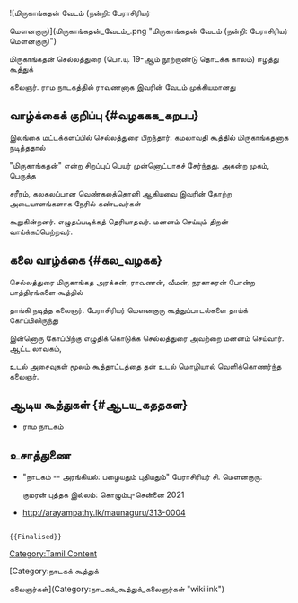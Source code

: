 ![மிருகாங்கதன் வேடம் (நன்றி: பேராசிரியர்
மெளனகுரு)](மிருகாங்கதன்_வேடம்_.png "மிருகாங்கதன் வேடம் (நன்றி: பேராசிரியர் மெளனகுரு)")
மிருகாங்கதன் செல்லத்துரை (பொ.யு. 19-ஆம் நூற்றாண்டு தொடக்க காலம்) ஈழத்து கூத்துக்
கலைஞர். ராம நாடகத்தில் ராவணனாக இவரின் வேடம் முக்கியமானது

## வாழ்க்கைக் குறிப்பு {#வழககக_கறபப}

இலங்கை மட்டக்களப்பில் செல்லத்துரை பிறந்தார். கமலாவதி கூத்தில் மிருகாங்கதனாக நடித்ததால்
\"மிருகாங்கதன்\" என்ற சிறப்புப் பெயர் முன்னொட்டாகச் சேர்ந்தது. அகன்ற முகம், பெருத்த
சரீரம், கலகலப்பான வெண்கலத்தொனி ஆகியவை இவரின் தோற்ற அடையாளங்களாக நேரில் கண்டவர்கள்
கூறுகின்றனர். எழுதப்படிக்கத் தெரியாதவர். மனனம் செய்யும் திறன் வாய்க்கப்பெற்றவர்.

## கலை வாழ்க்கை {#கல_வழகக}

செல்லத்துரை மிருகாங்கத அரக்கன், ராவணன், வீமன், நரகாசுரன் போன்ற பாத்திரங்களை கூத்தில்
தாங்கி நடித்த கலைஞர். பேராசிரியர் மெளனகுரு கூத்துப்பாடல்களை தாய்க் கோப்பிலிருந்து
இன்னொரு கோப்பிற்கு எழுதிக் கொடுக்க செல்லத்துரை அவற்றை மனனம் செய்வார். ஆட்ட லாவகம்,
உடல் அசைவுகள் மூலம் கூத்தாட்டத்தை தன் உடல் மொழியால் வெளிக்கொணர்ந்த கலைஞர்.

## ஆடிய கூத்துகள் {#ஆடய_கததகள}

-   ராம நாடகம்

## உசாத்துணை

-   \"நாடகம் -- அரங்கியல்: பழையதும் புதியதும்\" பேராசிரியர் சி. மெளனகுரு:
    குமரன் புத்தக இல்லம்: கொழும்பு-சென்னை 2021
-   <http://arayampathy.lk/maunaguru/313-0004>

```{=mediawiki}
{{Finalised}}
```
[Category:Tamil Content](Category:Tamil_Content "wikilink")
[Category:நாடகக் கூத்துக்
கலைஞர்கள்](Category:நாடகக்_கூத்துக்_கலைஞர்கள் "wikilink")
